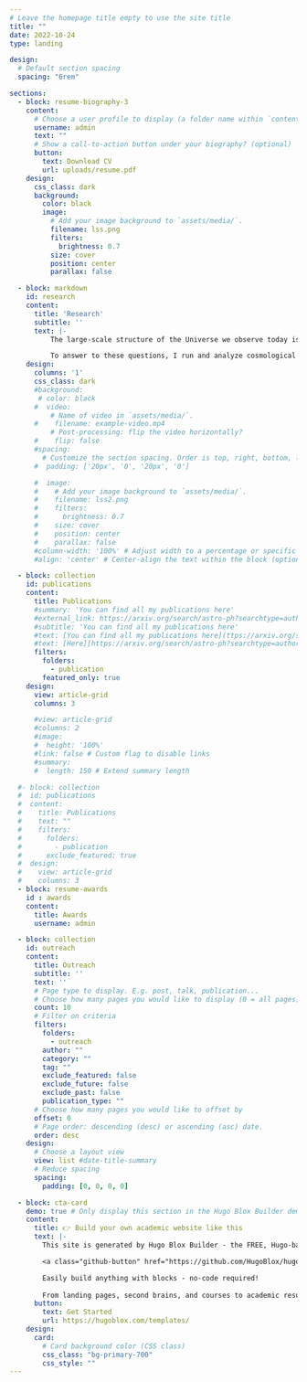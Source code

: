 ```yaml
---
# Leave the homepage title empty to use the site title
title: ""
date: 2022-10-24
type: landing

design:
  # Default section spacing
  spacing: "6rem"

sections:
  - block: resume-biography-3
    content:
      # Choose a user profile to display (a folder name within `content/authors/`)
      username: admin
      text: ""
      # Show a call-to-action button under your biography? (optional)
      button:
        text: Download CV
        url: uploads/resume.pdf
    design:
      css_class: dark
      background:
        color: black
        image:
          # Add your image background to `assets/media/`.
          filename: lss.png
          filters:
            brightness: 0.7
          size: cover
          position: center
          parallax: false

  - block: markdown
    id: research
    content:
      title: 'Research'
      subtitle: ''
      text: |-
          The large-scale structure of the Universe we observe today is the end product of the intricate evolution of dark matter and baryon fluctuations, shaped by gravity and hydrodynamic forces, within a cosmos now dominated by dark energy. In my research, I try to understand and model various aspects of this process of structure formation, thus aiming to shed light on its fundamental components: dark matter and dark energy.

          To answer to these questions, I run and analyze cosmological simulations. My work encompasses developing novel numerical techniques to reliably simulate structure formation, as well as building fast and accurate models of LSS statistics. 
    design:
      columns: '1'
      css_class: dark
      #background:
       # color: black
      #  video:
          # Name of video in `assets/media/`.
      #    filename: example-video.mp4
          # Post-processing: flip the video horizontally?
      #    flip: false
      #spacing:
        # Customize the section spacing. Order is top, right, bottom, left.
      #  padding: ['20px', '0', '20px', '0']

      #  image:
      #    # Add your image background to `assets/media/`.
      #    filename: lss2.png
      #    filters:
      #      brightness: 0.7
      #    size: cover
      #    position: center
      #    parallax: false
      #column-width: '100%' # Adjust width to a percentage or specific value
      #align: 'center' # Center-align the text within the block (optional)

  - block: collection
    id: publications
    content:
      title: Publications
      #summary: 'You can find all my publications here'
      #external_link: https://arxiv.org/search/astro-ph?searchtype=author&query=Ondaro-Mallea,+L
      #subtitle: 'You can find all my publications here'
      #text: [You can find all my publications here](ttps://arxiv.org/search/astro-ph?searchtype=author&query=Ondaro-Mallea,+L)
      #text: [Here][https://arxiv.org/search/astro-ph?searchtype=author&query=Ondaro-Mallea,+L]
      filters:
        folders:
          - publication
        featured_only: true
    design:
      view: article-grid
      columns: 3

      #view: article-grid
      #columns: 2
      #image:
      #  height: '100%'
      #link: false # Custom flag to disable links
      #summary:
      #  length: 150 # Extend summary length

  #- block: collection
  #  id: publications
  #  content:
  #    title: Publications
  #    text: ""
  #    filters:
  #      folders:
  #        - publication
  #      exclude_featured: true
  #  design:
  #    view: article-grid
  #    columns: 3
  - block: resume-awards
    id : awards
    content:
      title: Awards
      username: admin

  - block: collection
    id: outreach
    content:
      title: Outreach
      subtitle: ''
      text: ''
      # Page type to display. E.g. post, talk, publication...
      # Choose how many pages you would like to display (0 = all pages)
      count: 10
      # Filter on criteria
      filters:
        folders: 
          - outreach
        author: ""
        category: ""
        tag: ""
        exclude_featured: false
        exclude_future: false
        exclude_past: false
        publication_type: ""
      # Choose how many pages you would like to offset by
      offset: 0
      # Page order: descending (desc) or ascending (asc) date.
      order: desc
    design:
      # Choose a layout view
      view: list #date-title-summary
      # Reduce spacing
      spacing:
        padding: [0, 0, 0, 0]

  - block: cta-card
    demo: true # Only display this section in the Hugo Blox Builder demo site
    content:
      title: 👉 Build your own academic website like this
      text: |-
        This site is generated by Hugo Blox Builder - the FREE, Hugo-based open source website builder trusted by 250,000+ academics like you.

        <a class="github-button" href="https://github.com/HugoBlox/hugo-blox-builder" data-color-scheme="no-preference: light; light: light; dark: dark;" data-icon="octicon-star" data-size="large" data-show-count="true" aria-label="Star HugoBlox/hugo-blox-builder on GitHub">Star</a>

        Easily build anything with blocks - no-code required!
        
        From landing pages, second brains, and courses to academic resumés, conferences, and tech blogs.
      button:
        text: Get Started
        url: https://hugoblox.com/templates/
    design:
      card:
        # Card background color (CSS class)
        css_class: "bg-primary-700"
        css_style: ""
---
```



[def]: https://arxiv.org/search/astro-ph?searchtype=author&query=Ondaro-Mallea,+L